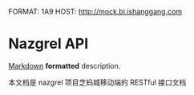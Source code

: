 FORMAT: 1A9
HOST: http://mock.bi.ishanggang.com

# Nazgrel API
[Markdown](http://daringfireball.net/projects/markdown/syntax) **formatted** description.

本文档是 nazgrel 项目芝蚂城移动端的 RESTful 接口文档

<!-- include(shared/content.md) -->

<!-- include(shared/intro.md) -->
<!-- include(shared/guide.md) -->

<!-- include(api/zmall/mobile/ping.md) -->
<!-- include(api/zmall/mobile/auth.md) -->
<!-- include(api/zmall/mobile/shop.md) -->
